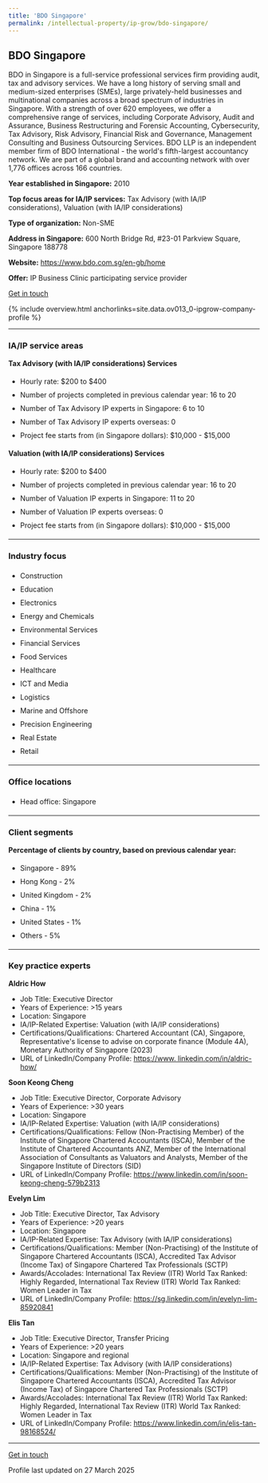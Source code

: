 ```yaml
---
title: 'BDO Singapore'
permalink: /intellectual-property/ip-grow/bdo-singapore/
---
```


## BDO Singapore

BDO in Singapore is a full-service professional services firm providing audit, tax and advisory services. We have a long history of serving small and medium-sized enterprises (SMEs), large privately-held businesses and multinational companies across a broad spectrum of industries in Singapore. With a strength of over 620 employees, we offer a comprehensive range of services, including Corporate Advisory, Audit and Assurance, Business Restructuring and Forensic Accounting, Cybersecurity, Tax Advisory, Risk Advisory, Financial Risk and Governance, Management Consulting and Business Outsourcing Services. BDO LLP is an independent member firm of BDO International - the world's fifth-largest accountancy network. We are part of a global brand and accounting network with over 1,776 offices across 166 countries.

<b>Year established in Singapore:</b> 2010

<b>Top focus areas for IA/IP services:</b> Tax Advisory (with IA/IP considerations), Valuation (with IA/IP considerations)

<b>Type of organization:</b> Non-SME

<b>Address in Singapore:</b> 600 North Bridge Rd, #23-01 Parkview Square, Singapore 188778

<b>Website:</b> <a href='https://www.bdo.com.sg/en-gb/home'>https://www.bdo.com.sg/en-gb/home</a>

<b>Offer:</b> IP Business Clinic participating service provider

<a class='btn' href='https://form.gov.sg/67d7dc610e66d2c498d5989d' target='_blank' rel='noopener'>Get in touch</a>

{% include overview.html anchorlinks=site.data.ov013_0-ipgrow-company-profile %}

---
<a name='ip-related-service-areas'></a>
### IA/IP service areas

**Tax Advisory (with IA/IP considerations) Services**

<ul>
<li style='line-height: 27px; margin: 0px 0px !important'>Hourly rate:  $200 to $400</li>
<li style='line-height: 27px; margin: 0px 0px !important'>Number of projects completed in previous calendar year: 16 to 20</li>
<li style='line-height: 27px; margin: 0px 0px !important'>Number of Tax Advisory IP experts in Singapore: 6 to 10</li>
<li style='line-height: 27px; margin: 0px 0px !important'>Number of Tax Advisory IP experts overseas: 0</li>
<li style='line-height: 27px; margin: 0px 0px !important'>Project fee starts from (in Singapore dollars):  $10,000 - $15,000</li>
</ul>

**Valuation (with IA/IP considerations) Services**

<ul>
<li style='line-height: 27px; margin: 0px 0px !important'>Hourly rate:  $200 to $400</li>
<li style='line-height: 27px; margin: 0px 0px !important'>Number of projects completed in previous calendar year: 16 to 20</li>
<li style='line-height: 27px; margin: 0px 0px !important'>Number of Valuation IP experts in Singapore: 11 to 20</li>
<li style='line-height: 27px; margin: 0px 0px !important'>Number of Valuation IP experts overseas: 0</li>
<li style='line-height: 27px; margin: 0px 0px !important'>Project fee starts from (in Singapore dollars):  $10,000 - $15,000</li>
</ul>

---
<a name='industry-focus'></a>
### Industry focus

<ul><li style='line-height: 27px; margin: 0px 0px !important'> Construction</li><li style='line-height: 27px; margin: 0px 0px !important'>Education</li><li style='line-height: 27px; margin: 0px 0px !important'>Electronics</li><li style='line-height: 27px; margin: 0px 0px !important'>Energy and Chemicals</li><li style='line-height: 27px; margin: 0px 0px !important'>Environmental Services</li><li style='line-height: 27px; margin: 0px 0px !important'>Financial Services</li><li style='line-height: 27px; margin: 0px 0px !important'>Food Services</li><li style='line-height: 27px; margin: 0px 0px !important'>Healthcare</li><li style='line-height: 27px; margin: 0px 0px !important'>ICT and Media</li><li style='line-height: 27px; margin: 0px 0px !important'>Logistics</li><li style='line-height: 27px; margin: 0px 0px !important'>Marine and Offshore</li><li style='line-height: 27px; margin: 0px 0px !important'>Precision Engineering</li><li style='line-height: 27px; margin: 0px 0px !important'>Real Estate</li><li style='line-height: 27px; margin: 0px 0px !important'>Retail</li></ul>

---
<a name='office-locations'></a>
### Office locations

<ul><li style='line-height: 27px; margin: 0px 0px !important'> Head office: Singapore</li></ul>

---
<a name='client-segments'></a>
### Client segments

**Percentage of clients by country, based on previous calendar year:**

<ul><li style='line-height: 27px; margin: 0px 0px !important'> Singapore - 89%	</li><li style='line-height: 27px; margin: 0px 0px !important'>Hong Kong - 2%	</li><li style='line-height: 27px; margin: 0px 0px !important'>United Kingdom - 2%	</li><li style='line-height: 27px; margin: 0px 0px !important'>China - 1%</li><li style='line-height: 27px; margin: 0px 0px !important'>United States - 1%	</li><li style='line-height: 27px; margin: 0px 0px !important'>Others - 5%</li></ul>

---
<a name='key-practice-experts'></a>
### Key practice experts

**Aldric How**

- Job Title: Executive Director
- Years of Experience: >15 years
- Location: Singapore
- IA/IP-Related Expertise: Valuation (with IA/IP considerations)
- Certifications/Qualifications: Chartered Accountant (CA), Singapore, Representative's license to advise on corporate finance (Module 4A), Monetary Authority of Singapore (2023)
- URL of LinkedIn/Company Profile: 
<a href="https://www. linkedin.com/in/aldric-how/" target="_blank" rel="noopener">https://www. linkedin.com/in/aldric-how/</a>

**Soon Keong Cheng**

- Job Title: Executive Director, Corporate Advisory
- Years of Experience: >30 years
- Location: Singapore
- IA/IP-Related Expertise: Valuation (with IA/IP considerations)
- Certifications/Qualifications: Fellow (Non-Practising Member) of the Institute of Singapore Chartered Accountants (ISCA), Member of the Institute of Chartered Accountants ANZ, Member of the International Association of Consultants as Valuators and Analysts, Member of the Singapore Institute of Directors (SID)
- URL of LinkedIn/Company Profile: <a href="https://www.linkedin.com/in/soon-keong-cheng-579b2313" target="_blank" rel="noopener">https://www.linkedin.com/in/soon-keong-cheng-579b2313</a>

**Evelyn Lim**

- Job Title: Executive Director, Tax Advisory
- Years of Experience: >20 years
- Location: Singapore
- IA/IP-Related Expertise: Tax Advisory (with IA/IP considerations)
- Certifications/Qualifications: Member (Non-Practising) of the Institute of Singapore Chartered Accountants (ISCA), Accredited Tax Advisor (Income Tax) of Singapore Chartered Tax Professionals (SCTP)
- Awards/Accolades: International Tax Review (ITR) World Tax Ranked: Highly Regarded, International Tax Review (ITR) World Tax Ranked: Women Leader in Tax
- URL of LinkedIn/Company Profile: 
<a href="https://sg.linkedin.com/in/evelyn-lim-85920841" target="_blank" rel="noopener">https://sg.linkedin.com/in/evelyn-lim-85920841</a>

**Elis Tan**

- Job Title: Executive Director, Transfer Pricing
- Years of Experience: >20 years
- Location: Singapore and regional
- IA/IP-Related Expertise: Tax Advisory (with IA/IP considerations)
- Certifications/Qualifications: Member (Non-Practising) of the Institute of Singapore Chartered Accountants (ISCA), Accredited Tax Advisor (Income Tax) of Singapore Chartered Tax Professionals (SCTP)
- Awards/Accolades: International Tax Review (ITR) World Tax Ranked: Highly Regarded, International Tax Review (ITR) World Tax Ranked: Women Leader in Tax
- URL of LinkedIn/Company Profile: 
<a href="https://www.linkedin.com/in/elis-tan-98168524/" target="_blank" rel="noopener">https://www.linkedin.com/in/elis-tan-98168524/</a>  


---
<p>
<a class='btn' href='https://form.gov.sg/67d7dc610e66d2c498d5989d' target='_blank' rel='noopener'>Get in touch</a>
</p>
Profile last updated on 27 March 2025
